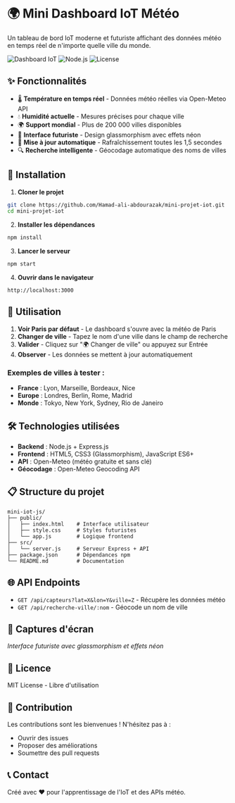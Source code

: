 # 🌍 Mini Dashboard IoT Météo

Un tableau de bord IoT moderne et futuriste affichant des données météo en temps réel de n'importe quelle ville du monde.

![Dashboard IoT](https://img.shields.io/badge/Status-Fonctionnel-brightgreen) ![Node.js](https://img.shields.io/badge/Node.js-18+-green) ![License](https://img.shields.io/badge/License-MIT-blue)

## ✨ Fonctionnalités

- 🌡️ **Température en temps réel** - Données météo réelles via Open-Meteo API
- 💧 **Humidité actuelle** - Mesures précises pour chaque ville
- 🌍 **Support mondial** - Plus de 200 000 villes disponibles
- 🎨 **Interface futuriste** - Design glassmorphism avec effets néon
- 🔄 **Mise à jour automatique** - Rafraîchissement toutes les 1,5 secondes
- 🔍 **Recherche intelligente** - Géocodage automatique des noms de villes

## 🚀 Installation

1. **Cloner le projet**
```bash
git clone https://github.com/Hamad-ali-abdourazak/mini-projet-iot.git
cd mini-projet-iot
```

2. **Installer les dépendances**
```bash
npm install
```

3. **Lancer le serveur**
```bash
npm start
```

4. **Ouvrir dans le navigateur**
```
http://localhost:3000
```

## 📱 Utilisation

1. **Voir Paris par défaut** - Le dashboard s'ouvre avec la météo de Paris
2. **Changer de ville** - Tapez le nom d'une ville dans le champ de recherche
3. **Valider** - Cliquez sur "🌍 Changer de ville" ou appuyez sur Entrée
4. **Observer** - Les données se mettent à jour automatiquement

### Exemples de villes à tester :
- **France** : Lyon, Marseille, Bordeaux, Nice
- **Europe** : Londres, Berlin, Rome, Madrid
- **Monde** : Tokyo, New York, Sydney, Rio de Janeiro

## 🛠️ Technologies utilisées

- **Backend** : Node.js + Express.js
- **Frontend** : HTML5, CSS3 (Glassmorphism), JavaScript ES6+
- **API** : Open-Meteo (météo gratuite et sans clé)
- **Géocodage** : Open-Meteo Geocoding API

## 📋 Structure du projet

```
mini-iot-js/
├── public/
│   ├── index.html    # Interface utilisateur
│   ├── style.css     # Styles futuristes
│   └── app.js        # Logique frontend
├── src/
│   └── server.js     # Serveur Express + API
├── package.json      # Dépendances npm
└── README.md         # Documentation
```

## 🌐 API Endpoints

- `GET /api/capteurs?lat=X&lon=Y&ville=Z` - Récupère les données météo
- `GET /api/recherche-ville/:nom` - Géocode un nom de ville

## 🎨 Captures d'écran

*Interface futuriste avec glassmorphism et effets néon*

## 📄 Licence

MIT License - Libre d'utilisation

## 🤝 Contribution

Les contributions sont les bienvenues ! N'hésitez pas à :
- Ouvrir des issues
- Proposer des améliorations
- Soumettre des pull requests

## 📞 Contact

Créé avec ❤️ pour l'apprentissage de l'IoT et des APIs météo.

